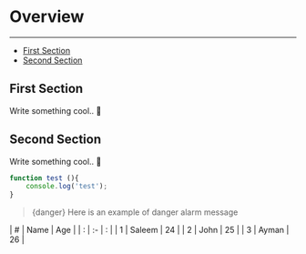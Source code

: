 # Overview

---

- [First Section](#section-1)
- [Second Section](#section-2)

<a name="section-1"></a>
## First Section

Write something cool.. 🦊

<a name="section-2"></a>
## Second Section

Write something cool.. 🦊


~~~js
function test (){
    console.log('test');
}
~~~



> {danger} Here is an example of danger alarm message



| # | Name   | Age |
| : |   :-   |  :  |
| 1 | Saleem | 24  |
| 2 | John   | 25  |
| 3 | Ayman  | 26  |
